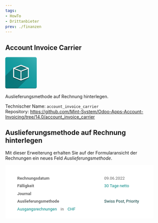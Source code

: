 ```yaml
---
tags:
- HowTo
- Drittanbieter
prev: ./finanzen
---
```

## Account Invoice Carrier

![icon_oms_box](assets/icon_oms_box.png)

Auslieferungsmethode auf Rechnung hinterlegen.

Technischer Name: `account_invoice_carrier`\
Repository: <https://github.com/Mint-System/Odoo-Apps-Account-Invoicing/tree/14.0/account_invoice_carrier>

## Auslieferungsmethode auf Rechnung hinterlegen

Mit dieser Erweiterung erhalten Sie auf der Formularansicht der Rechnungen ein neues Feld *Auslieferungsmethode*.

![](assets/Account%20Invoice%20Carrier.png)